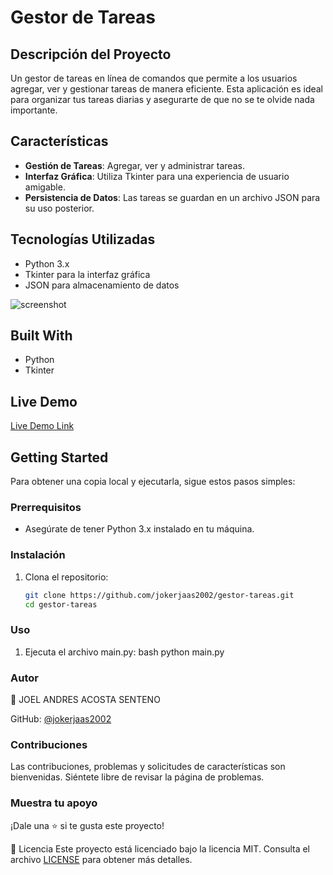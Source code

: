 # Gestor de Tareas

## Descripción del Proyecto
Un gestor de tareas en línea de comandos que permite a los usuarios agregar, ver y gestionar tareas de manera eficiente. Esta aplicación es ideal para organizar tus tareas diarias y asegurarte de que no se te olvide nada importante.

## Características
- **Gestión de Tareas**: Agregar, ver y administrar tareas.
- **Interfaz Gráfica**: Utiliza Tkinter para una experiencia de usuario amigable.
- **Persistencia de Datos**: Las tareas se guardan en un archivo JSON para su uso posterior.

## Tecnologías Utilizadas
- Python 3.x
- Tkinter para la interfaz gráfica
- JSON para almacenamiento de datos

![screenshot](Gestor_de_tareas.PNG)

## Built With
- Python
- Tkinter

## Live Demo
[Live Demo Link](https://github.com/jokerjaas2002/gestor-tareas)

## Getting Started
Para obtener una copia local y ejecutarla, sigue estos pasos simples:

### Prerrequisitos
- Asegúrate de tener Python 3.x instalado en tu máquina.

### Instalación
1. Clona el repositorio:
   ```bash
   git clone https://github.com/jokerjaas2002/gestor-tareas.git
   cd gestor-tareas

### Uso
1. Ejecuta el archivo main.py:
bash
python main.py

### Autor
👤 JOEL ANDRES ACOSTA SENTENO

GitHub: [@jokerjaas2002](https://github.com/jokerjaas2002)

### Contribuciones
Las contribuciones, problemas y solicitudes de características son bienvenidas. Siéntete libre de revisar la página de problemas.

### Muestra tu apoyo
¡Dale una ⭐️ si te gusta este proyecto!

📝 Licencia
Este proyecto está licenciado bajo la licencia MIT. Consulta el archivo [LICENSE](https://github.com/jokerjaas2002/readme-template-projects/blob/main/LICENSE) para obtener más detalles.